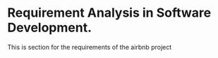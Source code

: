 # Requirement Analysis in Software Development.

This is section for the requirements of the airbnb project